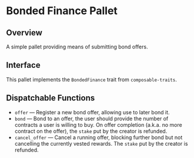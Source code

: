 # Bonded Finance Pallet

## Overview

A simple pallet providing means of submitting bond offers.

## Interface

This pallet implements the `BondedFinance` trait from `composable-traits`.

## Dispatchable Functions

- `offer` ― Register a new bond offer, allowing use to later bond it.
- `bond` ― Bond to an offer, the user should provide the number of contracts a user is willing
  to buy. On offer completion (a.k.a. no more contract on the offer), the `stake` put by the creator is refunded.
- `cancel_offer` ― Cancel a running offer, blocking further bond but not cancelling the
  currently vested rewards. The `stake` put by the creator is refunded.
